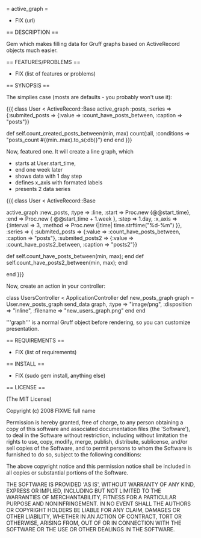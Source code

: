= active_graph =

 * FIX (url)

== DESCRIPTION ==

Gem which makes filling data for Gruff graphs based on ActiveRecord objects much easier.

== FEATURES/PROBLEMS ==

 * FIX (list of features or problems)

== SYNOPSIS ==

The simplies case (mosts are defaults - you probably won't use it):

{{{
class User < ActiveRecord::Base
  active_graph :posts,
    :series => {:submited_posts => {:value => :count_have_posts_between, :caption => "posts"}}
    
  def self.count_created_posts_between(min, max)
    count(:all, :conditions => "posts_count #{(min..max).to_s(:db)}")
  end
end
}}}

Now, featured one. It will create a line graph, which
 * starts at User.start_time,
 * end one week later
 * shows data with 1 day step
 * defines x_axis with formated labels
 * presents 2 data series

{{{
class User < ActiveRecord::Base

  active_graph :new_posts,
    :type => :line,
    :start => Proc.new {@@start_time},
    :end => Proc.new { @@start_time + 1.week },
    :step => 1.day,
    :x_axis => {:interval => 3, :method => Proc.new {|time| time.strftime("%d-%m") }},
    :series => {
      :submited_posts => {:value => :count_have_posts_between, :caption => "posts"},
      :submited_posts2 => {:value => :count_have_posts2_between, :caption => "posts2"}}
    
  def self.count_have_posts_between(min, max); end
  def self.count_have_posts2_between(min, max); end
  
end
}}}

Now, create an action in your controller:

class UsersController < ApplicationController
  def new_posts_graph
    graph = User.new_posts_graph
    send_data graph, :type => "image/png", :disposition => "inline",
      :filename => "new_users_graph.png"
  end
end

'''graph''' is a normal Gruff object before rendering, so you can customize presentation.

== REQUIREMENTS ==

* FIX (list of requirements)

== INSTALL ==

* FIX (sudo gem install, anything else)

== LICENSE ==

(The MIT License)

Copyright (c) 2008 FIXME full name

Permission is hereby granted, free of charge, to any person obtaining
a copy of this software and associated documentation files (the
'Software'), to deal in the Software without restriction, including
without limitation the rights to use, copy, modify, merge, publish,
distribute, sublicense, and/or sell copies of the Software, and to
permit persons to whom the Software is furnished to do so, subject to
the following conditions:

The above copyright notice and this permission notice shall be
included in all copies or substantial portions of the Software.

THE SOFTWARE IS PROVIDED 'AS IS', WITHOUT WARRANTY OF ANY KIND,
EXPRESS OR IMPLIED, INCLUDING BUT NOT LIMITED TO THE WARRANTIES OF
MERCHANTABILITY, FITNESS FOR A PARTICULAR PURPOSE AND NONINFRINGEMENT.
IN NO EVENT SHALL THE AUTHORS OR COPYRIGHT HOLDERS BE LIABLE FOR ANY
CLAIM, DAMAGES OR OTHER LIABILITY, WHETHER IN AN ACTION OF CONTRACT,
TORT OR OTHERWISE, ARISING FROM, OUT OF OR IN CONNECTION WITH THE
SOFTWARE OR THE USE OR OTHER DEALINGS IN THE SOFTWARE.
